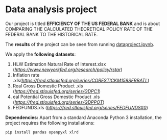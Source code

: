 # Data analysis project

Our project is titled **EFFICIENCY OF THE US FEDERAL BANK** and is about COMPARING THE CALCULATED THEORETICAL POLICY RATE OF THE FEDERAL BANK TO THE HISTORICAL RATE.

The **results** of the project can be seen from running [dataproject.ipynb](dataproject.ipynb).

We apply the **following datasets**:

1. HLW Estimation Natural Rate of Interest.xlsx (*https://www.newyorkfed.org/research/policy/rstar*) 
2. Inflation rate .xls(*https://fred.stlouisfed.org/series/CORESTICKM159SFRBATL*)
3. Real Gross Domestic Product .xls (*https://fred.stlouisfed.org/series/GDPC1*)
4. eal Potential Gross Domestic Product .xls (*https://fred.stlouisfed.org/series/GDPPOT*)
5. FEDFUNDS.xls (*https://fred.stlouisfed.org/series/FEDFUNDS#0*)


**Dependencies:** Apart from a standard Anaconda Python 3 installation, the project requires the following installations:

``pip install pandas openpyxl xlrd``
